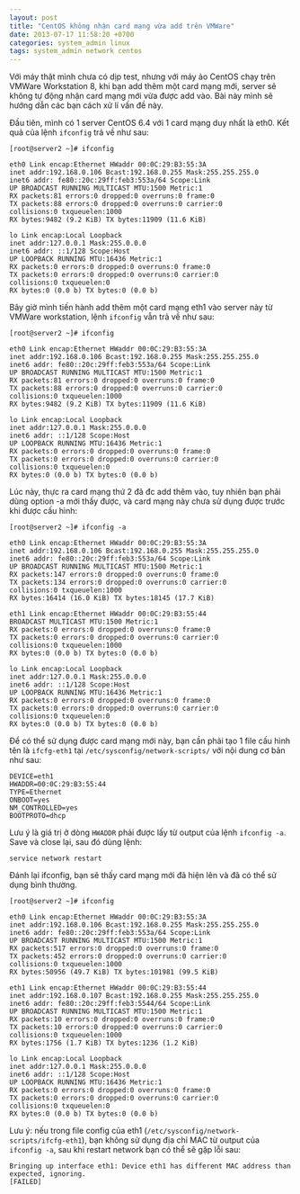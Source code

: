```yaml
---
layout: post
title: "CentOS không nhận card mạng vừa add trên VMWare"
date: 2013-07-17 11:58:20 +0700
categories: system_admin linux
tags: system_admin network centos
---
```


Với máy thật mình chưa có dịp test, nhưng với máy ảo CentOS chạy trên VMWare Workstation 8, khi bạn add thêm một card mạng mới, server sẽ không tự động nhận card mạng mới vừa được add vào. Bài này mình sẽ hướng dẫn các bạn cách xử lí vấn đề này.

Đầu tiên, mình có 1 server CentOS 6.4 với 1 card mạng duy nhất là eth0. Kết quả của lệnh ```ifconfig``` trả về như sau:

```
[root@server2 ~]# ifconfig

eth0 Link encap:Ethernet HWaddr 00:0C:29:B3:55:3A
inet addr:192.168.0.106 Bcast:192.168.0.255 Mask:255.255.255.0
inet6 addr: fe80::20c:29ff:feb3:553a/64 Scope:Link
UP BROADCAST RUNNING MULTICAST MTU:1500 Metric:1
RX packets:81 errors:0 dropped:0 overruns:0 frame:0
TX packets:88 errors:0 dropped:0 overruns:0 carrier:0
collisions:0 txqueuelen:1000
RX bytes:9482 (9.2 KiB) TX bytes:11909 (11.6 KiB)

lo Link encap:Local Loopback
inet addr:127.0.0.1 Mask:255.0.0.0
inet6 addr: ::1/128 Scope:Host
UP LOOPBACK RUNNING MTU:16436 Metric:1
RX packets:0 errors:0 dropped:0 overruns:0 frame:0
TX packets:0 errors:0 dropped:0 overruns:0 carrier:0
collisions:0 txqueuelen:0
RX bytes:0 (0.0 b) TX bytes:0 (0.0 b)
```

Bây giờ mình tiến hành add thêm một card mạng eth1 vào server này từ VMWare workstation, lệnh ```ifconfig``` vẫn trả về như sau:

```
[root@server2 ~]# ifconfig

eth0 Link encap:Ethernet HWaddr 00:0C:29:B3:55:3A
inet addr:192.168.0.106 Bcast:192.168.0.255 Mask:255.255.255.0
inet6 addr: fe80::20c:29ff:feb3:553a/64 Scope:Link
UP BROADCAST RUNNING MULTICAST MTU:1500 Metric:1
RX packets:81 errors:0 dropped:0 overruns:0 frame:0
TX packets:88 errors:0 dropped:0 overruns:0 carrier:0
collisions:0 txqueuelen:1000
RX bytes:9482 (9.2 KiB) TX bytes:11909 (11.6 KiB)

lo Link encap:Local Loopback
inet addr:127.0.0.1 Mask:255.0.0.0
inet6 addr: ::1/128 Scope:Host
UP LOOPBACK RUNNING MTU:16436 Metric:1
RX packets:0 errors:0 dropped:0 overruns:0 frame:0
TX packets:0 errors:0 dropped:0 overruns:0 carrier:0
collisions:0 txqueuelen:0
RX bytes:0 (0.0 b) TX bytes:0 (0.0 b)
```

Lúc này, thực ra card mạng thứ 2 đã đc add thêm vào, tuy nhiên bạn phải dùng option -a mới thấy được, và card mạng này chưa sử dụng được trước khi được cấu hình:

```
[root@server2 ~]# ifconfig -a

eth0 Link encap:Ethernet HWaddr 00:0C:29:B3:55:3A
inet addr:192.168.0.106 Bcast:192.168.0.255 Mask:255.255.255.0
inet6 addr: fe80::20c:29ff:feb3:553a/64 Scope:Link
UP BROADCAST RUNNING MULTICAST MTU:1500 Metric:1
RX packets:147 errors:0 dropped:0 overruns:0 frame:0
TX packets:134 errors:0 dropped:0 overruns:0 carrier:0
collisions:0 txqueuelen:1000
RX bytes:16414 (16.0 KiB) TX bytes:18145 (17.7 KiB)

eth1 Link encap:Ethernet HWaddr 00:0C:29:B3:55:44
BROADCAST MULTICAST MTU:1500 Metric:1
RX packets:0 errors:0 dropped:0 overruns:0 frame:0
TX packets:0 errors:0 dropped:0 overruns:0 carrier:0
collisions:0 txqueuelen:1000
RX bytes:0 (0.0 b) TX bytes:0 (0.0 b)

lo Link encap:Local Loopback
inet addr:127.0.0.1 Mask:255.0.0.0
inet6 addr: ::1/128 Scope:Host
UP LOOPBACK RUNNING MTU:16436 Metric:1
RX packets:0 errors:0 dropped:0 overruns:0 frame:0
TX packets:0 errors:0 dropped:0 overruns:0 carrier:0
collisions:0 txqueuelen:0
RX bytes:0 (0.0 b) TX bytes:0 (0.0 b)
```

Để có thể sử dụng được card mạng mới này, bạn cần phải tạo 1 file cấu hình tên là ```ifcfg-eth1``` tại ```/etc/sysconfig/network-scripts/``` với nội dung cơ bản như sau:

```
DEVICE=eth1
HWADDR=00:0C:29:B3:55:44
TYPE=Ethernet
ONBOOT=yes
NM_CONTROLLED=yes
BOOTPROTO=dhcp
```

Lưu ý là giá trị ở dòng ```HWADDR``` phải được lấy từ output của lệnh ```ifconfig -a```. Save và close lại, sau đó dùng lệnh:

```
service network restart
```

Đánh lại ifconfig, bạn sẽ thấy card mạng mới đã hiện lên và đã có thể sử dụng bình thường.

```
[root@server2 ~]# ifconfig

eth0 Link encap:Ethernet HWaddr 00:0C:29:B3:55:3A
inet addr:192.168.0.106 Bcast:192.168.0.255 Mask:255.255.255.0
inet6 addr: fe80::20c:29ff:feb3:553a/64 Scope:Link
UP BROADCAST RUNNING MULTICAST MTU:1500 Metric:1
RX packets:517 errors:0 dropped:0 overruns:0 frame:0
TX packets:452 errors:0 dropped:0 overruns:0 carrier:0
collisions:0 txqueuelen:1000
RX bytes:50956 (49.7 KiB) TX bytes:101981 (99.5 KiB)

eth1 Link encap:Ethernet HWaddr 00:0C:29:B3:55:44
inet addr:192.168.0.107 Bcast:192.168.0.255 Mask:255.255.255.0
inet6 addr: fe80::20c:29ff:feb3:5544/64 Scope:Link
UP BROADCAST RUNNING MULTICAST MTU:1500 Metric:1
RX packets:10 errors:0 dropped:0 overruns:0 frame:0
TX packets:10 errors:0 dropped:0 overruns:0 carrier:0
collisions:0 txqueuelen:1000
RX bytes:1756 (1.7 KiB) TX bytes:1236 (1.2 KiB)

lo Link encap:Local Loopback
inet addr:127.0.0.1 Mask:255.0.0.0
inet6 addr: ::1/128 Scope:Host
UP LOOPBACK RUNNING MTU:16436 Metric:1
RX packets:0 errors:0 dropped:0 overruns:0 frame:0
TX packets:0 errors:0 dropped:0 overruns:0 carrier:0
collisions:0 txqueuelen:0
RX bytes:0 (0.0 b) TX bytes:0 (0.0 b)
```

Lưu ý: nếu trong file config của eth1 (```/etc/sysconfig/network-scripts/ifcfg-eth1```), bạn không sử dụng địa chỉ MAC từ output của ```ifconfig -a```, sau khi restart network bạn có thể sẽ gặp lỗi sau:

```
Bringing up interface eth1: Device eth1 has different MAC address than expected, ignoring.
[FAILED]
```